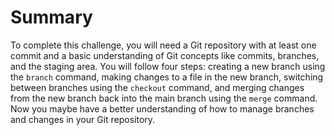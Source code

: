# Summary

To complete this challenge, you will need a Git repository with at least one commit and a basic understanding of Git concepts like commits, branches, and the staging area. You will follow four steps: creating a new branch using the `branch` command, making changes to a file in the new branch, switching between branches using the `checkout` command, and merging changes from the new branch back into the main branch using the `merge` command. Now you maybe have a better understanding of how to manage branches and changes in your Git repository.

